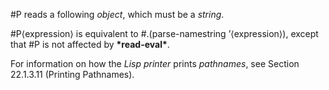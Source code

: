  

#P reads a following *object*, which must be a *string*. 

#P&#10216;expression&#10217; is equivalent to #.(parse-namestring ’&#10216;expression&#10217;), except that #P is not affected by **\*read-eval\***. 

For information on how the *Lisp printer* prints *pathnames*, see Section 22.1.3.11 (Printing Pathnames). 

